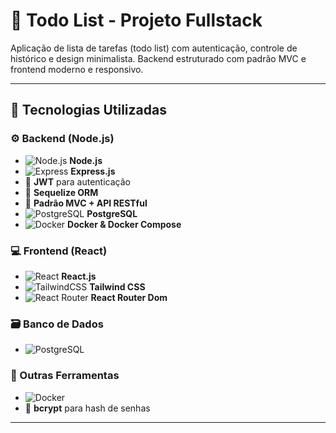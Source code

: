 # 📝 Todo List - Projeto Fullstack

Aplicação de lista de tarefas (todo list) com autenticação, controle de histórico e design minimalista. Backend estruturado com padrão MVC e frontend moderno e responsivo.

---

## 🚀 Tecnologias Utilizadas

### ⚙️ Backend (Node.js)  
- ![Node.js](https://img.shields.io/badge/Node.js-339933?style=flat&logo=node.js&logoColor=white) **Node.js**  
- ![Express](https://img.shields.io/badge/Express.js-000000?style=flat&logo=express&logoColor=white) **Express.js**  
- 🔐 **JWT** para autenticação  
- 🔄 **Sequelize ORM**  
- 🧾 **Padrão MVC + API RESTful**  
- ![PostgreSQL](https://img.shields.io/badge/PostgreSQL-316192?style=flat&logo=postgresql&logoColor=white) **PostgreSQL**  
- ![Docker](https://img.shields.io/badge/Docker-2496ED?style=flat&logo=docker&logoColor=white) **Docker & Docker Compose**

### 💻 Frontend (React)  
- ![React](https://img.shields.io/badge/React-20232A?style=flat&logo=react&logoColor=61DAFB) **React.js**  
- ![TailwindCSS](https://img.shields.io/badge/Tailwind_CSS-38B2AC?style=flat&logo=tailwind-css&logoColor=white) **Tailwind CSS**  
- ![React Router](https://img.shields.io/badge/React_Router-CA4245?style=flat&logo=react-router&logoColor=white) **React Router Dom**  

### 🗃️ Banco de Dados  
- ![PostgreSQL](https://img.shields.io/badge/PostgreSQL-316192?style=flat&logo=postgresql&logoColor=white)  

### 🧰 Outras Ferramentas  
- ![Docker](https://img.shields.io/badge/Docker-2496ED?style=flat&logo=docker&logoColor=white)  
- 🔐 **bcrypt** para hash de senhas  

---

